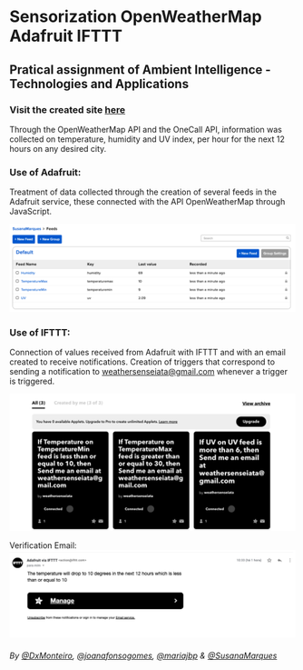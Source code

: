 # Sensorization OpenWeatherMap Adafruit IFTTT

## Pratical assignment of **Ambient Intelligence - Technologies and Applications**

### **Visit the created site [here](https://www.weathersense.susanavitoria.pt/)**

Through the OpenWeatherMap API and the OneCall API, information was collected on temperature, humidity and UV index, per hour for the next 12 hours on any desired city.

### Use of Adafruit: 
Treatment of data collected through the creation of several feeds in the Adafruit service, these connected with the API OpenWeatherMap through JavaScript.

![Overall feeds](https://github.com/SusanaMarques/Sensorization-OpenWeatherMap-Adafruit-IFTTT/blob/main/images/Adafruit.png)

### Use of IFTTT:
Connection of values received from Adafruit with IFTTT and with an email created to receive notifications.
Creation of triggers that correspond to sending a notification to weathersenseiata@gmail.com whenever a trigger is triggered.

![Applets](https://github.com/SusanaMarques/Sensorization-OpenWeatherMap-Adafruit-IFTTT/blob/main/images/IFTTT.png)

Verification Email:
![Email](https://github.com/SusanaMarques/Sensorization-OpenWeatherMap-Adafruit-IFTTT/blob/main/images/Email.png)


###### By [@DxMonteiro](https://github.com/DxMonteiro), [@joanafonsogomes](https://github.com/joanafonsogomes), [@mariajbp](https://github.com/mariajbp) & [@SusanaMarques](https://github.com/SusanaMarques)

